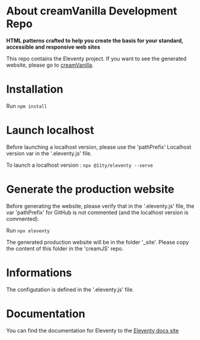 # About creamVanilla Development Repo

**HTML patterns crafted to help you create the basis for your standard, accessible and responsive web sites**

This repo contains the Eleventy project. If you want to see the generated website, please go to <a href="https://creamlib.github.io/creamVanilla/" target="_blank">creamVanilla</a>.

Installation
===============================

Run
`npm install` 


Launch localhost
================

Before launching a localhost version, please use the 'pathPrefix' Localhost version var in the '.eleventy.js' file.

To launch a localhost version :
`npx @11ty/eleventy --serve` 


Generate the production website
===============================

Before generating the website, please verify that in the '.eleventy.js' file, the var 'pathPrefix' for GitHub is not commented (and the localhost version is commented).

Run
`npx eleventy` 

The generated production website will be in the folder '_site'.
Please copy the content of this folder in the 'creamJS' repo.

Informations
============

The configutation is defined in the '.eleventy.js' file.

Documentation
=============

You can find the documentation for Eleventy to the <a href="https://www.11ty.io/docs/" target="_blank">Eleventy docs site</a>
